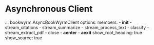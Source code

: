 # Asynchronous Client

::: bookwyrm.AsyncBookWyrmClient
options:
members:
\- __init__
\- stream_citations
\- stream_summarize
\- stream_process_text
\- classify
\- stream_extract_pdf
\- close
\- __aenter__
\- __aexit__
show_root_heading: true
show_source: true
